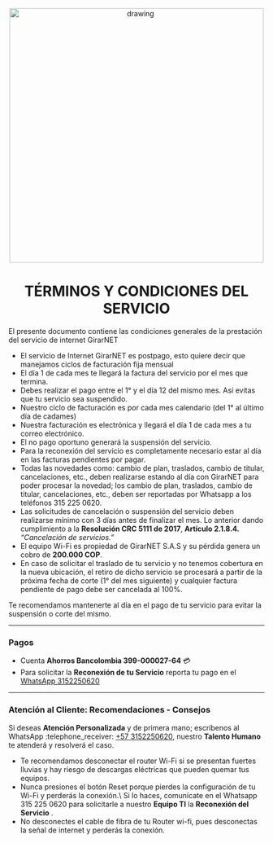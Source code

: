 <p align="center">
  <img src="https://drive.google.com/uc?export=view&id=1IOfE1dKrdg5ScKsoBxPqvmS-VMbQaKjb" alt="drawing" width="500"/>
</p>

<h1 align="center">TÉRMINOS Y CONDICIONES DEL SERVICIO</h1>


El presente documento contiene las condiciones generales de la prestación del servicio
de internet GirarNET

- El servicio de Internet GirarNET es postpago, esto quiere decir que manejamos ciclos de facturación fija mensual
- El día 1 de cada mes te llegará la factura del servicio por el mes que termina.
- Debes realizar el pago entre el 1° y el día 12 del mismo mes. Así evitas que tu servicio sea suspendido.
- Nuestro ciclo de facturación es por cada mes calendario (del 1° al último día de cadames)
- Nuestra facturación es electrónica y llegará el día 1 de cada mes a tu correo electrónico.
- El no pago oportuno generará la suspensión del servicio.
- Para la reconexión del servicio es completamente necesario estar al día en las facturas pendientes por pagar.
- Todas las novedades como: cambio de plan, traslados, cambio de titular, cancelaciones, etc., deben realizarse estando al día con GirarNET para poder procesar la novedad; los cambio de plan, traslados, cambio de titular, cancelaciones, etc., deben ser reportadas por Whatsapp a los teléfonos 315 225 0620.
- Las solicitudes de cancelación o suspensión del servicio deben realizarse mínimo con 3 días antes de finalizar el mes. Lo anterior dando cumplimiento a la **Resolución CRC 5111 de 2017**, **Artículo 2.1.8.4.** *“Cancelación de servicios.”*
- El equipo Wi-Fi es propiedad de GirarNET S.A.S y su pérdida genera un cobro de **200.000 COP**.
- En caso de solicitar el traslado de tu servicio y no tenemos cobertura en la nueva ubicación, el retiro de dicho servicio se procesará a partir de la próxima fecha de corte (1° del mes siguiente) y cualquier factura pendiente de pago debe ser cancelada al 100%.

Te recomendamos mantenerte al día en el pago de tu servicio para evitar la suspensión o corte del mismo.

---
<h3 align="left">Pagos</h3>

- Cuenta **Ahorros Bancolombia 399-000027-64**  :credit_card: 
- Para solicitar la **Reconexión de tu Servicio** reporta tu pago en el [WhatsApp 3152250620](https://wa.me/573152250620) 

---
<h3 align="left"> Atención al Cliente: Recomendaciones - Consejos</h3>
  <p>Si deseas <b>Atención Personalizada</b> y de primera mano; escríbenos al WhatsApp :telephone_receiver: <a href="https://wa.me/573152250620">+57 3152250620</a>, nuestro <b>Talento Humano</b> te atenderá y resolverá el caso.</p>
  <ul>
    <li>Te recomendamos desconectar el router Wi-Fi si se presentan fuertes lluvias y hay riesgo de descargas eléctricas que pueden quemar tus equipos.
    <li>Nunca presiones el botón Reset porque pierdes la configuración de tu Wi-Fi y perderás la conexión.\
        Si lo haces, comunícate en el Whatsapp 315 225 0620 para solicitarle a nuestro <b>Equipo TI</b> la <b>Reconexión del Servicio</b> .</li>
    <li>No desconectes el cable de fibra de tu Router wi-fi, pues desconectas la señal de internet y perderás la conexión.</li>

